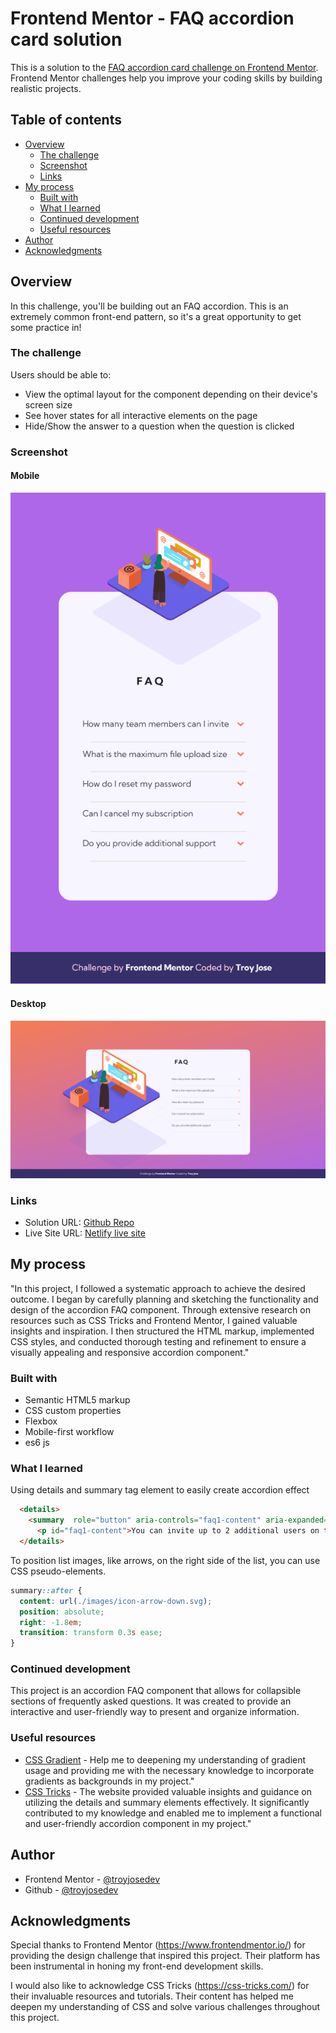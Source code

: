 # Frontend Mentor - FAQ accordion card solution

This is a solution to the [FAQ accordion card challenge on Frontend Mentor](https://www.frontendmentor.io/challenges/faq-accordion-card-XlyjD0Oam). Frontend Mentor challenges help you improve your coding skills by building realistic projects. 

## Table of contents

- [Overview](#overview)
  - [The challenge](#the-challenge)
  - [Screenshot](#screenshot)
  - [Links](#links)
- [My process](#my-process)
  - [Built with](#built-with)
  - [What I learned](#what-i-learned)
  - [Continued development](#continued-development)
  - [Useful resources](#useful-resources)
- [Author](#author)
- [Acknowledgments](#acknowledgments)

## Overview
  In this challenge, you'll be building out an FAQ accordion. This is an extremely common front-end pattern, so it's a great opportunity to get some practice in!

### The challenge

Users should be able to:

- View the optimal layout for the component depending on their device's screen size
- See hover states for all interactive elements on the page
- Hide/Show the answer to a question when the question is clicked

### Screenshot

#### Mobile

![](./images/screenshot_mobile.png)

#### Desktop

![](./images/screenshot_desktop.png)

### Links

- Solution URL: [Github Repo](https://github.com/troyjosedev/frontendmentor_challenge/tree/main/faq-accordion-card-main)
- Live Site URL: [Netlify live site](https://faq-accordion-troy.netlify.app/)

## My process

"In this project, I followed a systematic approach to achieve the desired outcome. I began by carefully planning and sketching the functionality and design of the accordion FAQ component. Through extensive research on resources such as CSS Tricks and Frontend Mentor, I gained valuable insights and inspiration. I then structured the HTML markup, implemented CSS styles, and conducted thorough testing and refinement to ensure a visually appealing and responsive accordion component."

### Built with

- Semantic HTML5 markup
- CSS custom properties
- Flexbox
- Mobile-first workflow
- es6 js

### What I learned

Using details and summary tag element to easily create accordion effect

```html
  <details>
    <summary  role="button" aria-controls="faq1-content" aria-expanded="false">How many team members can I invite</summary>
      <p id="faq1-content">You can invite up to 2 additional users on the Free plan. There is no limit on team members for the Premium plan.</p> 
  </details>
```
To position list images, like arrows, on the right side of the list, you can use CSS pseudo-elements. 

```css
summary::after {
  content: url(./images/icon-arrow-down.svg);
  position: absolute;
  right: -1.8em;
  transition: transform 0.3s ease; 
}
```

### Continued development

This project is an accordion FAQ component that allows for collapsible sections of frequently asked questions. It was created to provide an interactive and user-friendly way to present and organize information.

### Useful resources

- [CSS Gradient](https://www.example.comhttps://cssgradient.io/https://www.example.com) - Help me to  deepening my understanding of gradient usage and providing me with the necessary knowledge to incorporate gradients as backgrounds in my project."
- [CSS Tricks](https://css-tricks.com/exploring-what-the-details-and-summary-elements-can-do/) - The website provided valuable insights and guidance on utilizing the details and summary elements effectively. It significantly contributed to my knowledge and enabled me to implement a functional and user-friendly accordion component in my project."

## Author

- Frontend Mentor - [@troyjosedev](https://www.frontendmentor.io/profile/troyjosedev)
- Github - [@troyjosedev](https://github.com/troyjosedev)

## Acknowledgments

Special thanks to Frontend Mentor (https://www.frontendmentor.io/) for providing the design challenge that inspired this project. Their platform has been instrumental in honing my front-end development skills.

I would also like to acknowledge CSS Tricks (https://css-tricks.com/) for their invaluable resources and tutorials. Their content has helped me deepen my understanding of CSS and solve various challenges throughout this project.
  
